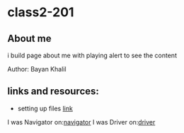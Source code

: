 # class2-201
## About me

i build page about me with playing alert to see the content

Author: Bayan Khalil

## links and resources:
- setting up files 
[link](https://codefellows.github.io/code-201-guide/curriculum/class-02/project_setup)


I was Navigator on:[navigator](https://github.com/BayanKhalil/class2-201)
I was Driver on:[driver](https://github.com/FatemaRamadan/c201)



